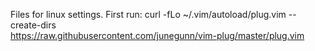 Files for linux settings.
First run:
curl -fLo ~/.vim/autoload/plug.vim --create-dirs \
    https://raw.githubusercontent.com/junegunn/vim-plug/master/plug.vim
